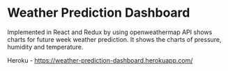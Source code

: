 # Weather Prediction Dashboard
Implemented in React and Redux by using openweathermap API shows charts for future week weather prediction. It shows the charts of pressure, humidity and temperature.

Heroku - https://weather-prediction-dashboard.herokuapp.com/
